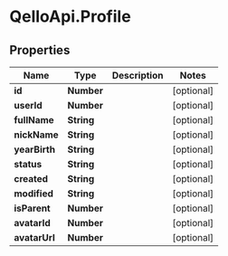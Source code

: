 # QelloApi.Profile

## Properties
Name | Type | Description | Notes
------------ | ------------- | ------------- | -------------
**id** | **Number** |  | [optional] 
**userId** | **Number** |  | [optional] 
**fullName** | **String** |  | [optional] 
**nickName** | **String** |  | [optional] 
**yearBirth** | **String** |  | [optional] 
**status** | **String** |  | [optional] 
**created** | **String** |  | [optional] 
**modified** | **String** |  | [optional] 
**isParent** | **Number** |  | [optional] 
**avatarId** | **Number** |  | [optional] 
**avatarUrl** | **Number** |  | [optional] 


